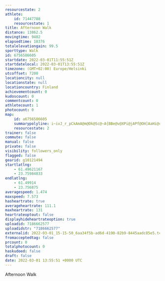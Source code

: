 ```yaml
---
resourcestate: 2
athlete:
    id: 71447788
    resourcestate: 1
title: Afternoon Walk
distance: 13862.5
movingtime: 9402
elapsedtime: 10376
totalelevationgain: 99.5
sporttype: Walk
id: 6756586605
startdate: 2022-03-01T11:55:51Z
startdatelocal: 2022-03-01T13:55:51Z
timezone: (GMT+02:00) Europe/Helsinki
utcoffset: 7200
locationcity: null
locationstate: null
locationcountry: Finland
achievementcount: 0
kudoscount: 0
commentcount: 0
athletecount: 1
photocount: 0
map:
    id: a6756586605
    summarypolyline: i~ivJ_r_pCkAmA@m@Ok@Sc@~A{BBe@v@XPi@jAPf@OH]AaHi@cMMY_Bh@y@Sw@kC_@KMy@i@eAS{E_@_CUgGAyAOyA]w@C}AZuAmAiA[`@HqYOQN_@`@USeBBaAK[FiA_@}@MyAPsAO[Ry@K_Cq@{BNWZeCCkWa@wABsAQYTaBkBm@AgDu@qB^KCsDd@yCDeC]gC_@q@SeEz@JHmBb@eA[yBQoDs@iBoAoAWeE@kBSmBcA_DCiAc@sCi@WQy@NmDQeFvBuKJsANa@Hb@J@ViBjAyA`AsEt@g@HgBvAFTsAHoJJg@PwHc@_E?eA\e@R_ALRFOR}Dq@kE@cA[gAlDuLBmA^iBMg@FGUKn@}CB{@[mCnAaAj@wDi@yEC{CQoDc@YKkCHgBV{@R}DfCDXUJaAQmCWw@N[a@P[m@HqBLMj@eDDcCx@gEOk@}@_A]EIWt@cERyBDQvEy@tDwAH_ACuDf@sFn@eN?wAQgBvA}@rAcO|@FRoArAnAnAyBn@e@Pq@GEx@GXu@\KTgBVa@rAyFl@k@Z}@ZGReBn@i@HiATq@RQJb@h@Pl@xAJC@q@pAyGJiB~@mDr@eDIw@OWSDEa@VIHm@r@HdBpBvBhAxDxCrAzB`@xFe@tGBdBR\Y~Bs@~DiAbIE~@yBvJ[pCiA|FcAhOyDSiAj@w@|@kCbAaAN_@e@KFAh@dAzDBtASx@c@r@]jDBx@{@`IEnEu@rEFdEO|GJb@MDQlCaAjFYx@o@z@yCh@cClAq@@MWq@xC]n@mAR?rFLvAs@XMz@FELvBEr@VfAVrBHhBIpAm@vB@bAWdAEhBWhCQZm@nGOhCsC|S[rAe@pGs@fE]xDsA`IKhAF\a@jDc@~A]rFe@hAIx@@jAOdAF`AMvAm@pDEhD_@hBOzADzCWx@CbA[rBSf@H`DSnDe@vAG~@CpCk@dBy@tI?fAYbBg@vBsBnEIp@a@NShAKH@_@KBE[WI_@u@_@d@gBQKxB]@_ArBiAADlBOnCFrBIVVnBE~BHpBFrI{At@MlAK|BOFAfANj@M`GFl@]|FN?@QCVN[\`BiAx@]l@AzAq@rGfA~EPlF?hDXjAZ\pAdDd@\`@zCAbBVNNn@n@Eh@lAZRd@bAH`Ar@nAWbASpBs@|BJbFR`Ct@rCFbBdCVVjCArEEv@t@rFKZVjE
    resourcestate: 2
trainer: false
commute: false
manual: false
private: false
visibility: followers_only
flagged: false
gearid: g10121494
startlatlng:
    - 61.49621167
    - 23.75984833
endlatlng:
    - 61.49914
    - 23.756875
averagespeed: 1.474
maxspeed: 7.573
hasheartrate: true
averageheartrate: 111.1
maxheartrate: 131
heartrateoptout: false
displayhideheartrateoption: true
uploadid: 7186662577
uploadidstr: "7186662577"
externalid: 2022-03-01_15-15-50_6aa34f5b-ad6d-4190-82b9-8445aadc85e5.tcx
fromacceptedtag: false
prcount: 0
totalphotocount: 0
haskudoed: false
draft: false
date: 2022-03-01 13:55:51 +0000 UTC
---
```

Afternoon Walk